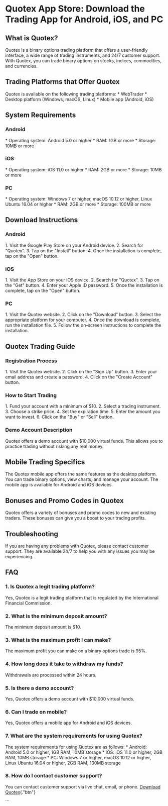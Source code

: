 # Quotex App Store: Download the Trading App for Android, iOS, and PC

## What is Quotex?

Quotex is a binary options trading platform that offers a user-friendly
interface, a wide range of trading instruments, and 24/7 customer
support. With Quotex, you can trade binary options on stocks, indices,
commodities, and currencies.

## Trading Platforms that Offer Quotex

Quotex is available on the following trading platforms: \* WebTrader \*
Desktop platform (Windows, macOS, Linux) \* Mobile app (Android, iOS)

## System Requirements

### Android

\* Operating system: Android 5.0 or higher \* RAM: 1GB or more \*
Storage: 10MB or more

### iOS

\* Operating system: iOS 11.0 or higher \* RAM: 2GB or more \* Storage:
10MB or more

### PC

\* Operating system: Windows 7 or higher, macOS 10.12 or higher, Linux
Ubuntu 16.04 or higher \* RAM: 2GB or more \* Storage: 100MB or more

## Download Instructions

### Android

1\. Visit the Google Play Store on your Android device. 2. Search for
"Quotex". 3. Tap on the "Install" button. 4. Once the
installation is complete, tap on the "Open" button.

### iOS

1\. Visit the App Store on your iOS device. 2. Search for
"Quotex". 3. Tap on the "Get" button. 4. Enter your Apple ID
password. 5. Once the installation is complete, tap on the "Open"
button.

### PC

1\. Visit the Quotex website. 2. Click on the "Download" button.
3. Select the appropriate platform for your computer. 4. Once the
download is complete, run the installation file. 5. Follow the on-screen
instructions to complete the installation.

## Quotex Trading Guide

### Registration Process

1\. Visit the Quotex website. 2. Click on the "Sign Up" button. 3.
Enter your email address and create a password. 4. Click on the
"Create Account" button.

### How to Start Trading

1\. Fund your account with a minimum of \$10. 2. Select a trading
instrument. 3. Choose a strike price. 4. Set the expiration time. 5.
Enter the amount you want to invest. 6. Click on the "Buy" or
"Sell" button.

### Demo Account Description

Quotex offers a demo account with \$10,000 virtual funds. This allows
you to practice trading without risking any real money.

## Mobile Trading Specifics

The Quotex mobile app offers the same features as the desktop platform.
You can trade binary options, view charts, and manage your account. The
mobile app is available for Android and iOS devices.

## Bonuses and Promo Codes in Quotex

Quotex offers a variety of bonuses and promo codes to new and existing
traders. These bonuses can give you a boost to your trading profits.

## Troubleshooting

If you are having any problems with Quotex, please contact customer
support. They are available 24/7 to help you with any issues you may be
experiencing.

## FAQ

### 1. Is Quotex a legit trading platform?

Yes, Quotex is a legit trading platform that is regulated by the
International Financial Commission.

### 2. What is the minimum deposit amount?

The minimum deposit amount is \$10.

### 3. What is the maximum profit I can make?

The maximum profit you can make on a binary options trade is 95%.

### 4. How long does it take to withdraw my funds?

Withdrawals are processed within 24 hours.

### 5. Is there a demo account?

Yes, Quotex offers a demo account with \$10,000 virtual funds.

### 6. Can I trade on mobile?

Yes, Quotex offers a mobile app for Android and iOS devices.

### 7. What are the system requirements for using Quotex?

The system requirements for using Quotex are as follows: \* Android:
Android 5.0 or higher, 1GB RAM, 10MB storage \* iOS: iOS 11.0 or higher,
2GB RAM, 10MB storage \* PC: Windows 7 or higher, macOS 10.12 or higher,
Linux Ubuntu 16.04 or higher, 2GB RAM, 100MB storage

### 8. How do I contact customer support?

You can contact customer support via live chat, email, or phone.
[Download Quotex](\%22https://traff.sbs/quotexonelink\%22){."btn"}

\`\`\`


